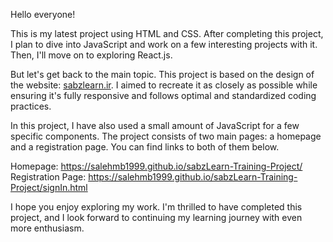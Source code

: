 Hello everyone!

This is my latest project using HTML and CSS. After completing this project, I plan to dive into JavaScript and work on a few interesting projects with it. Then, I'll move on to exploring React.js.

But let's get back to the main topic. This project is based on the design of the website: [sabzlearn.ir](https://sabzlearn.ir/). I aimed to recreate it as closely as possible while ensuring it's fully responsive and follows optimal and standardized coding practices.

In this project, I have also used a small amount of JavaScript for a few specific components. The project consists of two main pages: a homepage and a registration page. You can find links to both of them below.

Homepage: https://salehmb1999.github.io/sabzLearn-Training-Project/
Registration Page: https://salehmb1999.github.io/sabzLearn-Training-Project/signIn.html

I hope you enjoy exploring my work. I'm thrilled to have completed this project, and I look forward to continuing my learning journey with even more enthusiasm.
